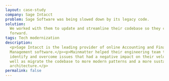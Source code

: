 ```yaml
---
layout: case-study
company: Sage Intacct
problem: Sage Software was being slowed down by its legacy code.
solution:
  We worked with them to update and streamline their codebase so they could move
  forward.
tags: Tech modernization
description:
  <p>Sage Intacct is the leading provider of online Accounting and Finance
  Management software.</p><p>Mainmatter helped their engineering team to
  identify and overcome issues that had a negative impact on their velocity as
  well as migrate the codebase to more modern patterns and a more sustainable
  architecture.</p>
permalink: false
---
```

